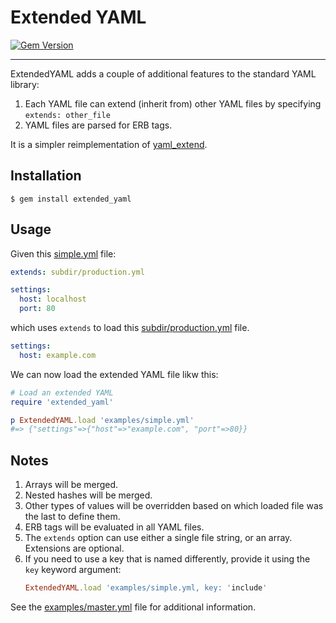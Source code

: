 Extended YAML
==================================================

[![Gem Version](https://badge.fury.io/rb/extended_yaml.svg)](https://badge.fury.io/rb/extended_yaml)

---

ExtendedYAML adds a couple of additional features to the standard YAML 
library:

1. Each YAML file can extend (inherit from) other YAML files by specifying
   `extends: other_file` 
2. YAML files are parsed for ERB tags.

It is a simpler reimplementation of [yaml_extend][1].


Installation
--------------------------------------------------


    $ gem install extended_yaml



Usage
--------------------------------------------------

Given this [simple.yml](examples/simple.yml) file:

```yaml
extends: subdir/production.yml

settings:
  host: localhost
  port: 80
```

which uses `extends` to load this
[subdir/production.yml](examples/subdir/production.yml) file.

```yaml
settings:
  host: example.com
```

We can now load the extended YAML file likw this:

```ruby
# Load an extended YAML
require 'extended_yaml'

p ExtendedYAML.load 'examples/simple.yml'
#=> {"settings"=>{"host"=>"example.com", "port"=>80}}
```

Notes
--------------------------------------------------

1. Arrays will be merged.
2. Nested hashes will be merged.
3. Other types of values will be overridden based on which loaded file was
   the last to define them.
4. ERB tags will be evaluated in all YAML files.
5. The `extends` option can use either a single file string, or an array. 
   Extensions are optional.
6. If you need to use a key that is named differently, provide it using the
   `key` keyword argument:
   ```ruby
   ExtendedYAML.load 'examples/simple.yml, key: 'include'
   ```

See the [examples/master.yml](examples/master.yml) file for additional
information.


[1]: https://github.com/magynhard/yaml_extend